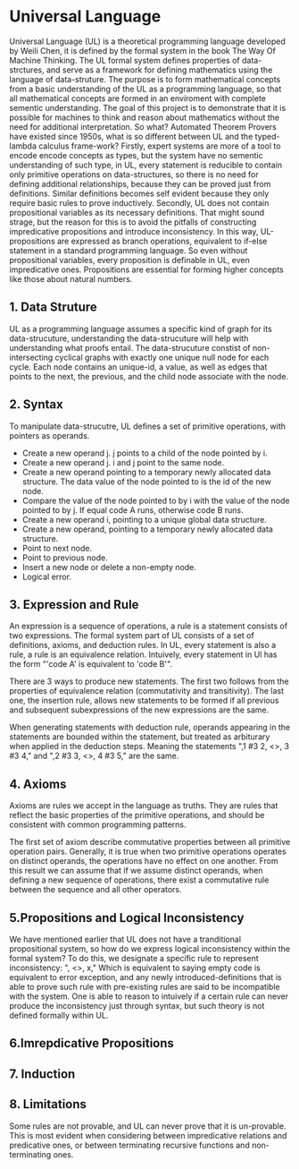 # Universal Language
Universal Language (UL) is a theoretical programming language developed by Weili Chen, it is defined by the formal system in the book The Way Of Machine Thinking. The UL formal system defines properties of data-strctures, and serve as a framework for 
defining mathematics using the language of data-struture. The purpose is to form mathematical concepts from a basic understanding of the UL as a programming language, so that all mathematical concepts are formed in an enviroment with complete sementic 
understanding. The goal of this project is to demonstrate that it is possible for machines to think and reason about mathematics without the need for additional interpretation. So what? Automated Theorem Provers have existed since 1950s, what is
so different between UL and the typed-lambda calculus frame-work? Firstly, expert systems are more of a tool to encode encode concepts as types, but the system have no sementic understanding of such type, in UL, every statement is reducible to contain only primitive operations on data-structures, 
so there is no need for defining additional relationships, because they can be proved just from definitions. Similar definitions becomes self evident because they only require basic rules to prove inductively. Secondly, UL does not contain propositional variables as its necessary definitions. That might sound strage, but the reason for this is to avoid the pitfalls of constructing impredicative propositions and introduce inconsistency. In this way, UL-propositions are expressed as branch operations, equivalent to if-else statement in a standard programming language. So even without propositional variables, every proposition is definable in UL, even impredicative ones. Propositions are essential for forming higher concepts like those about natural numbers.


## 1. Data Struture
UL as a programming language assumes a specific kind of graph for its data-strucuture, understanding the data-strucuture will help with understanding what proofs entail.
The data-strucuture constist of non-intersecting cyclical graphs with exactly one unique null node for each cycle. Each node contains an unique-id, a value, as well as edges that points to the next, 
the previous, and the child node associate with the node. 

## 2. Syntax
To manipulate data-strucutre, UL defines a set of primitive operations, with pointers as operands. 

* Create a new operand j. j points to a child of the node pointed by i.
* Create a new operand j. i and j point to the same node.
* Create a new operand pointing to a temporary newly allocated data structure. The data value of the node pointed to is the id of the new node.
* Compare the value of the node pointed to by i with the value of the node pointed to by j. If equal code A runs, otherwise code B runs.
* Create a new operand i, pointing to a unique global data structure.
* Create a new operand, pointing to a temporary newly allocated data structure.
* Point to next node.
* Point to previous node.
* Insert a new node or delete a non-empty node.
* Logical error.

## 3. Expression and Rule

An expression is a sequence of operations, a rule is a statement consists of two expressions. The formal system part of UL consists of a set of definitions, axioms, and deduction rules. In UL, every
statement is also a rule, a rule is an equivalence relation. Intuively, every statement in Ul has the form "'code A' is equivalent to 'code B'". 


There are 3 ways to produce new statements. The first two follows from the properties of equivalence relation (commutativity and transitivity). The last one, the insertion rule, allows new statements to be formed
if all previous and subsequent subexpressions of the new expressions are the same. 

When generating statements with deduction rule, operands appearing in the statements are bounded within the statement, but treated as arbiturary when applied in the deduction steps. Meaning the statements ",1 #3 2, <>, 3 #3 4," and ",2 #3 3, <>, 4 #3 5," are the same.

## 4. Axioms 

Axioms are rules we accept in the language as truths. They are rules that reflect the basic properties of the primitive operations, and should be consistent with common programming patterns. 

The first set of axiom describe commutative properties between all primitive operation pairs. Generally, it is true when two primitive operations operates on distinct operands, the operations have no effect on one another. From this result we can assume that
if we assume distinct operands, when defining a new sequence of operations, there exist a commutative rule between the sequence and all other operators.


## 5.Propositions and Logical Inconsistency

We have mentioned earlier that UL does not have a tranditional propositional system, so how do we express logical inconsistency within the formal system? To do this, we designate a specific rule to represent inconsistency:
", <>, x,"
Which is equivalent to saying empty code is equivalent to error exception, and any newly introduced-definitions that is able to prove such rule with pre-existing rules are said to be incompatible with the system. One is able to 
reason to intuively if a certain rule can never produce the inconsistency just through syntax, but such theory is not defined formally within UL. 

## 6.Imrepdicative Propositions 

## 7. Induction

## 8. Limitations
Some rules are not provable, and UL can never prove that it is un-provable. This is most evident when considering between impredicative relations and predicative ones, or between terminating recursive functions and non-terminating ones.